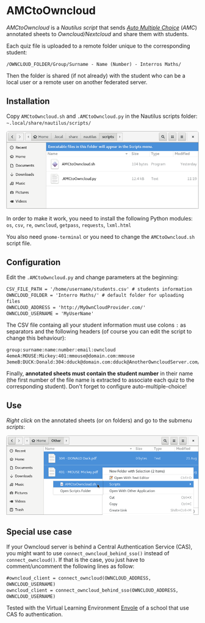 # AMCtoOwncloud
*AMCtoOwncloud* is a *Nautilus script* that sends *[Auto Multiple Choice](http://auto-multiple-choice.net/)* (*AMC*) annotated sheets to *Owncloud/Nextcloud* and share them with students.

Each quiz file is uploaded to a remote folder unique to the corresponding student:

    /OWNCLOUD_FOLDER/Group/Surname - Name (Number) - Interros Maths/
    
Then the folder is shared (if not already) with the student who can be a local user or a remote user on another federated server.

## Installation
Copy `AMCtoOwncloud.sh` and `.AMCtoOwncloud.py` in the Nautilus scripts folder: `~.local/share/nautilus/scripts/`

<img src="/docs/InstallingScript.png" width="600x">

In order to make it work, you need to install the following Python modules:
`os`, `csv`, `re`, `owncloud`, `getpass`, `requests`, `lxml.html`

You also need `gnome-terminal` or you need to change the `AMCtoOwncloud.sh` script file.

## Configuration

Edit the `.AMCtoOwncloud.py` and change parameters at the beginning:
    
    CSV_FILE_PATH = '/home/username/students.csv' # students information
    OWNCLOUD_FOLDER = 'Interro Maths/' # default folder for uploading files
    OWNCLOUD_ADDRESS = 'http://MyOwnCloudProvider.com/'
    OWNCLOUD_USERNAME = 'MyUserName'
    
The CSV file containg all your student information must use colons `:` as separators and the following headers (of course you can edit the script to change this behaviour):

    group:surname:name:number:email:owncloud
    4emeA:MOUSE:Mickey:401:mmouse@domain.com:mmouse
    3emeB:DUCK:Donald:304:dduck@domain.com:dduck@AnotherOwncloudServer.com/owncloud
    
Finally, **annotated sheets must contain the student number** in their name
(the first number of the file name is extracted to associate each quiz to the corresponding student). Don't forget to configure auto-multiple-choice!
    
## Use
*Right click* on the annotated sheets (or on folders) and go to the submenu *scripts*:

<img src="/docs/UsingScript.png" width="600x">

## Special use case
If your Owncloud server is behind a Central Authentication Service (CAS), you might want to use `connect_owncloud_behind_sso()` instead of `connect_owncloud()`.
If that is the case, you just have to comment/uncomment the following lines as follow:

    #owncloud_client = connect_owncloud(OWNCLOUD_ADDRESS, OWNCLOUD_USERNAME)
    owncloud_client = connect_owncloud_behind_sso(OWNCLOUD_ADDRESS, OWNCLOUD_USERNAME)
    
Tested with the Virtual Learning Environment [Envole](https://envole.ac-dijon.fr) of a school that use CAS fo authentication.
